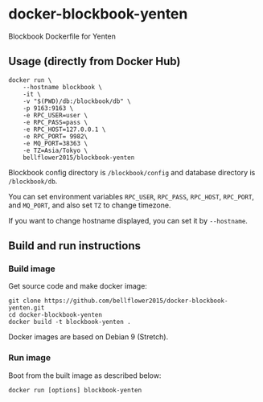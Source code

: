 # docker-blockbook-yenten

Blockbook Dockerfile for Yenten

## Usage (directly from Docker Hub)

```
docker run \
    --hostname blockbook \
    -it \
    -v "$(PWD)/db:/blockbook/db" \
    -p 9163:9163 \
    -e RPC_USER=user \
    -e RPC_PASS=pass \
    -e RPC_HOST=127.0.0.1 \
    -e RPC_PORT= 9982\
    -e MQ_PORT=38363 \
    -e TZ=Asia/Tokyo \
    bellflower2015/blockbook-yenten
```

Blockbook config directory is `/blockbook/config` and database directory is `/blockbook/db`.

You can set environment variables `RPC_USER`, `RPC_PASS`, `RPC_HOST`, `RPC_PORT`, and `MQ_PORT`, and also set `TZ` to change timezone.

If you want to change hostname displayed, you can set it by `--hostname`.

## Build and run instructions

### Build image

Get source code and make docker image:

```
git clone https://github.com/bellflower2015/docker-blockbook-yenten.git
cd docker-blockbook-yenten
docker build -t blockbook-yenten .
```

Docker images are based on Debian 9 (Stretch).

### Run image

Boot from the built image as described below:

```
docker run [options] blockbook-yenten
```
